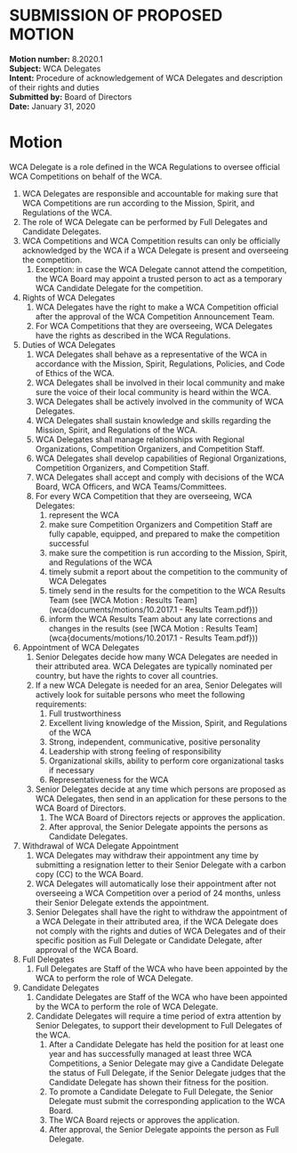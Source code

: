 # SUBMISSION OF PROPOSED MOTION

**Motion number:** 8.2020.1  
**Subject:** WCA Delegates  
**Intent:** Procedure of acknowledgement of WCA Delegates and description of their rights and duties  
**Submitted by:** Board of Directors  
**Date:** January 31, 2020 

# Motion

WCA Delegate is a role defined in the WCA Regulations to oversee official WCA Competitions on behalf of the WCA.

1. WCA Delegates are responsible and accountable for making sure that WCA Competitions are run according to the Mission, Spirit, and Regulations of the WCA.
2. The role of WCA Delegate can be performed by Full Delegates and Candidate Delegates.
3. WCA Competitions and WCA Competition results can only be officially acknowledged by the WCA if a WCA Delegate is present and overseeing the competition.
   1. Exception: in case the WCA Delegate cannot attend the competition, the WCA Board may appoint a trusted person to act as a temporary WCA Candidate Delegate for the competition.
4. Rights of WCA Delegates
   1. WCA Delegates have the right to make a WCA Competition official after the approval of the WCA Competition Announcement Team.
   2. For WCA Competitions that they are overseeing, WCA Delegates have the rights as described in the WCA Regulations.
5. Duties of WCA Delegates
   1. WCA Delegates shall behave as a representative of the WCA in accordance with the Mission, Spirit, Regulations, Policies, and Code of Ethics of the WCA.
   2. WCA Delegates shall be involved in their local community and make sure the voice of their local community is heard within the WCA.
   3. WCA Delegates shall be actively involved in the community of WCA Delegates.
   4. WCA Delegates shall sustain knowledge and skills regarding the Mission, Spirit, and Regulations of the WCA.
   5. WCA Delegates shall manage relationships with Regional Organizations, Competition Organizers, and Competition Staff.
   6. WCA Delegates shall develop capabilities of Regional Organizations, Competition Organizers, and Competition Staff.
   7. WCA Delegates shall accept and comply with decisions of the WCA Board, WCA Officers, and WCA Teams/Committees.
   8. For every WCA Competition that they are overseeing, WCA Delegates:
      1. represent the WCA
      2. make sure Competition Organizers and Competition Staff are fully capable, equipped, and prepared to make the competition successful
      3. make sure the competition is run according to the Mission, Spirit, and Regulations of the WCA
      4. timely submit a report about the competition to the community of WCA Delegates
      5. timely send in the results for the competition to the WCA Results Team (see [WCA Motion : Results Team](wca{documents/motions/10.2017.1 - Results Team.pdf}))
      6. inform the WCA Results Team about any late corrections and changes in the results (see [WCA Motion : Results Team](wca{documents/motions/10.2017.1 - Results Team.pdf}))
6. Appointment of WCA Delegates
   1. Senior Delegates decide how many WCA Delegates are needed in their attributed area. WCA Delegates are typically nominated per country, but have the rights to cover all countries.
   2. If a new WCA Delegate is needed for an area, Senior Delegates will actively look for suitable persons who meet the following requirements:
      1. Full trustworthiness
      2. Excellent living knowledge of the Mission, Spirit, and Regulations of the WCA
      3. Strong, independent, communicative, positive personality
      4. Leadership with strong feeling of responsibility
      5. Organizational skills, ability to perform core organizational tasks if necessary
      6. Representativeness for the WCA
   3. Senior Delegates decide at any time which persons are proposed as WCA Delegates, then send in an application for these persons to the WCA Board of Directors.
      1. The WCA Board of Directors rejects or approves the application.
      2. After approval, the Senior Delegate appoints the persons as Candidate Delegates.
7. Withdrawal of WCA Delegate Appointment
   1. WCA Delegates may withdraw their appointment any time by submitting a resignation letter to their Senior Delegate with a carbon copy (CC) to the WCA Board.
   2. WCA Delegates will automatically lose their appointment after not overseeing a WCA Competition over a period of 24 months, unless their Senior Delegate extends the appointment.
   3. Senior Delegates shall have the right to withdraw the appointment of a WCA Delegate in their attributed area, if the WCA Delegate does not comply with the rights and duties of WCA Delegates and of their specific position as Full Delegate or Candidate Delegate, after approval of the WCA Board.
8. Full Delegates
   1. Full Delegates are Staff of the WCA who have been appointed by the WCA to perform the role of WCA Delegate.
9. Candidate Delegates
   1. Candidate Delegates are Staff of the WCA who have been appointed by the WCA to perform the role of WCA Delegate.
   2. Candidate Delegates will require a time period of extra attention by Senior Delegates, to support their development to Full Delegates of the WCA.
      1. After a Candidate Delegate has held the position for at least one year and has successfully managed at least three WCA Competitions, a Senior Delegate may give a Candidate Delegate the status of Full Delegate, if the Senior Delegate judges that the Candidate Delegate has shown their fitness for the position.
      2. To promote a Candidate Delegate to Full Delegate, the Senior Delegate must submit the corresponding application to the WCA Board.
      3. The WCA Board rejects or approves the application.
      4. After approval, the Senior Delegate appoints the person as Full Delegate.
